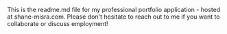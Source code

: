 This is the readme.md file for my professional portfolio application - hosted at shane-misra.com. Please don't hesitate to reach out to me if you want to collaborate or discuss employment!
